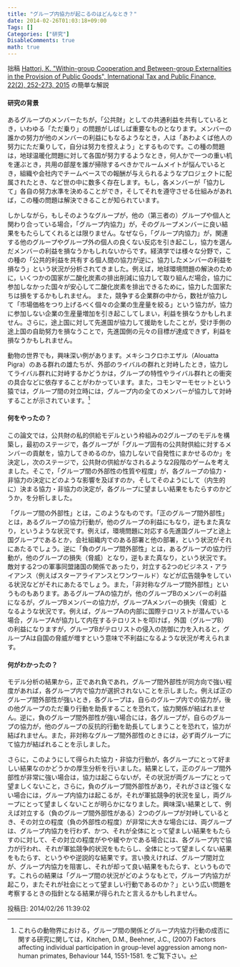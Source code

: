 ```yaml
---
title: "グループ内協力が起こるのはどんなとき？"
date: 2014-02-26T01:03:18+09:00
Tags: []
Categories: ["研究"]
DisableComments: true
math: true
---
```


拙稿 [Hattori, K. "Within-group Cooperation and Between-group Externalities in the Provision of Public Goods", International Tax and Public Finance, 22(2), 252-273, 2015](http://www.google.com/url?q=http%3A%2F%2Flink.springer.com%2Farticle%2F10.1007%2Fs10797-014-9308-1&sa=D&sntz=1&usg=AFQjCNEK946GBDM8PSrz1sANDIc8UWCclg) の簡単な解説

#### 研究の背景

あるグループのメンバーたちが，「公共財」としての共通利益を共有しているとき，いわゆる「ただ乗り」の問題がしばしば重要なものとなります。メンバーの誰かの努力が他のメンバーの利益にもなるようなとき，人は「あわよくば他人の努力にただ乗りして，<!--more-->自分は努力を控えよう」とするものです。この種の問題は，地球温暖化問題に対して各国が努力するようなとき，何人かで一つの重い机を運ぶとき，共用の部屋を誰が掃除するべきかでルームメイトが悩んでいるとき，組織や会社内でチームベースでの報酬が与えられるようなプロジェクトに配属されたとき、など世の中に数多く存在します。もし，各メンバーが「協力して」各自の努力水準を決めることができ，そしてそれを遵守させる仕組みがあれば，この種の問題は解決できることが知られています。

しかしながら，もしそのようなグループが，他の（第三者の）グループや個人と関わり合っている場合，「グループ内協力」が，そのグループメンバーに良い結果をもたらしてくれるとは限りません。なぜなら，「グループ内協力」が，関連する他のグループやグループ外の個人の良くない反応を引き起こし，協力を選んだメンバーの利益を損なうかもしれないからです。経済学では様々な分野で，この種の「公共的利益を共有する個人間の協力が逆に，協力したメンバーの利益を損なう」という状況が分析されてきました。例えば，地球環境問題の解決のために，いくつかの国家が二酸化炭素の排出削減に協力して取り組んだ場合，協力に参加しなかった国々が安心して二酸化炭素を排出できるために，協力した国家たちは損をするかもしれません。 また，競争する企業群の中から，数社が協力して「市場価格をつり上げるべく個々の企業の生産量を絞る」という協力が，協力に参加しない企業の生産量増加を引き起こしてしまい，利益を損なうかもしれません。さらに，途上国に対して先進国が協力して援助をしたことが，受け手側の途上国の自助努力を損なうことで，先進国側の元々の目標が達成できず，利益を損なうかもしれません。

動物の世界でも，興味深い例があります。メキシコクロホエザル（Alouatta Pigra）のある群れの雄たちが、外部のライバルの群れと対峙したとき，協力してライバル群れに対峙するかどうかは，グループの特性やライバル群れとの衝突の具合などに依存することがわかっています。また，コモンマーモセットという猿では，グループ間の対立時には，グループ内の全てのメンバーが協力して対峙することが示されています。[^1)] 

#### 何をやったの？

この論文では，公共財の私的供給モデルという枠組みの2グループのモデルを構築し，最初のステージで，各グループが「グループ固有の公共財供給に対するメンバーの貢献を，協力してきめるのか，協力しないで自発性にまかせるのか」を決定し，次のステージで，公共財の供給がなされるような2段階のゲームを考えました。そこで，「グループ間の外部性の性質や程度」が，各グループの協力・非協力の決定にどのような影響を及ぼすのか，そしてそのようにして（内生的に）決まる協力・非協力の決定が，各グループに望ましい結果をもたらすのかどうか，を分析しました。

「グループ間の外部性」とは，このようなものです。「正のグループ間外部性」とは，あるグループの協力行動が，他のグループの利益にもなり，逆もまた真なり，というような状況です。例えば，環境問題に対応する先進国グループと途上国グループであるとか，会社組織内でのある部署と他の部署，という状況がそれにあたるでしょう。逆に「負のグループ間外部性」とは，あるグループの協力行動が，他のグループの損失（脅威）となり，逆もまた真なり，という状況です。敵対する2つの軍事同盟諸国の関係であったり，対立する2つのビジネス・アライアンス（例えばスターアライアンスとワンワールド）などが広告競争をしている状況などがそれにあたるでしょう。また，「非対称なグループ間外部性」というものもあります。あるグループAの協力が，他のグループBのメンバーの利益になるが，グループBメンバーの協力が，グループAメンバーの損失（脅威）となるような状況です。例えば，グループAの内部に国際テロリストが潜んでいる場合，グループAが協力して内在するテロリストを叩けば，外国（グループB）の利益になりますが，グループBがテロリストの侵入の防御に力を入れると，グループAは自国の脅威が増すという意味で不利益になるような状況が考えられます。

#### 何がわかったの？

モデル分析の結果から，正であれ負であれ，グループ間外部性が同方向で強い程度があれば，各グループ内で協力が選択されないことを示しました。例えば正のグループ間外部性が強いとき，各グループは，自らのグループ内での協力が，後の他グループのただ乗り行動を助長することを恐れて，協力関係が結ばれません。逆に，負のグループ間外部性が強い場合には，各グループが，自らのグループの協力が，他のグループの反抗的行動を助長してしまうことを恐れて，協力が結ばれません。また，非対称なグループ間外部性のときには，必ず両グループにて協力が結ばれることを示しました。

さらに，このようにして得られた協力・非協力行動が，各グループにとって好ましい結果なのかどうかの厚生分析を行いました。結果として，正のグループ間外部性が非常に強い場合は，協力は起こらないが，その状況が両グループにとって望ましくないこと，さらに，負のグループ間外部性があり，それがさほど強くない場合には，グループ内協力は起こるが，それが軍拡競争的状況を呈し，両グループにとって望ましくないことが明らかになりました。興味深い結果として、例えば対立する（負のグループ間外部性がある）2つのグループが対峙しているとき、その対立の程度（負の外部性の程度）が非常に大きな場合には、両グループは、グループ内協力を行わず、かつ、それが全体にとって望ましい結果をもたらすのに対して、その対立の程度がやや緩やかである場合には、各グループ内で協力が行われ、それが軍拡競争的状況をもたらし、全体にとって望ましくない結果をもたらす、というやや逆説的な結果です。言い換えければ、グループ間対立が、グループ内協力を阻害し、それが却って良い結果をもたらす、というものです。これらの結果は「グループ間の状況がどのようなもとで，グループ内協力が起こり，またそれが社会にとって望ましい行動であるのか？」という広い問題を考察するときの指針となる結果が得られたと言えるかもしれません。

投稿日: 2014/02/26 11:39:02

[^1)]: これらの動物界における，グループ間の関係とグループ内協力行動の成否に関する研究に関しては，Kitchen, D.M., Beehner, J.C., (2007) Factors affecting individual participation in group-level aggression among non-human primates, Behaviour 144, 1551-1581. をご覧下さい。
